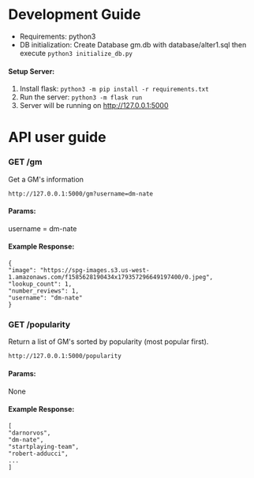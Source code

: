 # Development Guide
* Requirements: python3
* DB initialization: Create Database gm.db with database/alter1.sql then execute `python3 initialize_db.py`

#### Setup Server:
1. Install flask: `python3 -m pip install -r requirements.txt`
2. Run the server: `python3 -m flask run `
3. Server will be running on http://127.0.0.1:5000

# API user guide
### GET /gm
Get a GM's information  
```
http://127.0.0.1:5000/gm?username=dm-nate
```
#### Params: 
username = dm-nate
#### Example Response:
```
{
"image": "https://spg-images.s3.us-west-1.amazonaws.com/f1585628190434x179357296649197400/0.jpeg",
"lookup_count": 1,
"number_reviews": 1,
"username": "dm-nate"
}
```

### GET /popularity
Return a list of GM's sorted by popularity (most popular first).
```
http://127.0.0.1:5000/popularity
```
#### Params: 
None
#### Example Response:
```
[
"darnorvos",
"dm-nate",
"startplaying-team",
"robert-adducci",
...
]
```